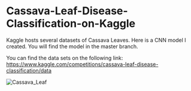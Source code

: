# Cassava-Leaf-Disease-Classification-on-Kaggle
Kaggle hosts several datasets of Cassava Leaves. Here is a CNN model I created. You will find the model in the master branch.

You can find the data sets on the following link: https://www.kaggle.com/competitions/cassava-leaf-disease-classification/data

![Cassava_Leaf](https://github.com/MK2345/Cassava-Leaf-Disease-Classification-on-Kaggle/assets/24621381/43a0a841-f215-4345-99f6-a0c77eee7b0e)

